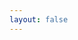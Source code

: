 ```yaml
---
layout: false
---
```


<script setup>
import Designer from '../components/Designer.vue'
</script>

<NaiveWrapper>
    <Designer />
</NaiveWrapper>
